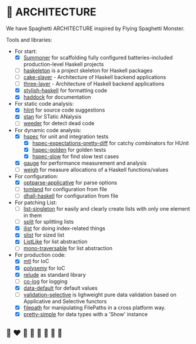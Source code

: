 # 📐 ARCHITECTURE

We have Spaghetti ARCHITECTURE inspired by Flying Spaghetti Monster.

Tools and libraries:
* For start:
  * [x] [Summoner](https://kowainik.github.io/projects/summoner) for scaffolding fully configured batteries-included production-level Haskell projects
  * [ ] [haskeleton](https://github.com/tfausak/haskeleton) is a project skeleton for Haskell packages
  * [ ] [cake-slayer](https://github.com/kowainik/cake-slayer) - Architecture of Haskell backend applications
  * [ ] [three-layer](https://github.com/Holmusk/three-layer) - Architecture of Haskell backend applications
  * [x] [stylish-haskell](https://github.com/haskell/stylish-haskell) for formatting code
  * [x] [haddock](https://haskell-haddock.readthedocs.io/en/latest/index.html) for documentation
* For static code analysis:
  * [x] [hlint](https://github.com/ndmitchell/hlint) for source code suggestions
  * [x] [stan](https://kowainik.github.io/projects/stan) for STatic ANalysis
  * [ ] [weeder](https://github.com/ocharles/weeder) for detect dead code
* For dynamic code analysis:
  * [x] [hspec](https://hspec.github.io/) for unit and integration tests
    * [x] [hspec-expectations-pretty-diff](https://github.com/unrelentingtech/hspec-expectations-pretty-diff#readme) for catchy combinators for HUnit
    * [x] [hspec-golden](https://github.com/stackbuilders/hspec-golden#readme) for golden tests
    * [x] [hspec-slow](https://github.com/SupercedeTech/hspec-slow) for find slow test cases
  * [x] [gauge](https://github.com/vincenthz/hs-gauge) for performance measurement and analysis
  * [ ] [weigh](https://github.com/fpco/weigh#readme) for measure allocations of a Haskell functions/values
* For configuration:
  * [x] [optparse-applicative](https://github.com/pcapriotti/optparse-applicative) for parse options
  * [ ] [tomland](https://kowainik.github.io/posts/2019-01-14-tomland) for configuration from file
  * [ ] [dhall-haskell](https://github.com/dhall-lang/dhall-haskell) for configuration from file
* For patching List:
  * [ ] [list-singleton](https://hackage.haskell.org/package/list-singleton) for easily and clearly create lists with only one element in them
  * [ ] [split](https://hackage.haskell.org/package/split) for splitting lists
  * [x] [ilist](https://hackage.haskell.org/package/ilist) for doing index-related things
  * [x] [slist](https://kowainik.github.io/projects/slist) for sized list
  * [x] [ListLike](https://hackage.haskell.org/package/ListLike) for list abstraction
  * [ ] [mono-traversable](https://github.com/snoyberg/mono-traversable#readme) for list abstraction
* For production code:
  * [x] [mtl](https://github.com/haskell/mtl) for IoC
  * [X] [polysemy](https://github.com/polysemy-research/polysemy#readme) for IoC
  * [x] [relude](https://kowainik.github.io/projects/relude) as standard library
  * [ ] [co-log](https://github.com/kowainik/co-log) for logging
  * [x] [data-default](https://hackage.haskell.org/package/data-default) for default values
  * [ ] [validation-selective](https://github.com/kowainik/validation-selective) is lighweight pure data validation based on Applicative and Selective functors
  * [x] [filepath](https://github.com/haskell/filepath#readme) for manipulating FilePaths in a cross platform way.
  * [x] [pretty-simple](https://github.com/cdepillabout/pretty-simple) for data types with a 'Show' instance

## 🌈 ❤️ 💛 💚 💙 🤍 🖤 🦄
